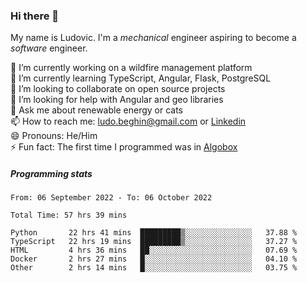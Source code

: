 ### Hi there 👋

My name is Ludovic. I'm a *mechanical* engineer aspiring to become a *software* engineer.

 🔭 I’m currently working on a wildfire management platform<br/>
 🌱 I’m currently learning TypeScript, Angular, Flask, PostgreSQL<br/>
 👯 I’m looking to collaborate on open source projects<br/>
 🤔 I’m looking for help with Angular and geo libraries<br/>
 💬 Ask me about renewable energy or cats<br/>
 📫 How to reach me: ludo.beghin@gmail.com or [Linkedin](https://www.linkedin.com/in/ludovic-beghin/)<br/>
 😄 Pronouns: He/Him<br/>
 ⚡ Fun fact: The first time I programmed was in [Algobox](https://fr.wikipedia.org/wiki/Algobox)<br/>

##### Programming stats
<!--START_SECTION:waka-->

```text
From: 06 September 2022 - To: 06 October 2022

Total Time: 57 hrs 39 mins

Python       22 hrs 41 mins  █████████▒░░░░░░░░░░░░░░░   37.88 %
TypeScript   22 hrs 19 mins  █████████▒░░░░░░░░░░░░░░░   37.27 %
HTML         4 hrs 36 mins   ██░░░░░░░░░░░░░░░░░░░░░░░   07.69 %
Docker       2 hrs 27 mins   █░░░░░░░░░░░░░░░░░░░░░░░░   04.10 %
Other        2 hrs 14 mins   █░░░░░░░░░░░░░░░░░░░░░░░░   03.75 %
```

<!--END_SECTION:waka-->
